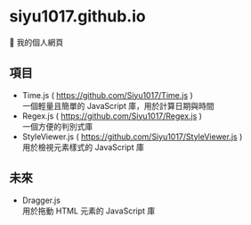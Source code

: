 # siyu1017.github.io

👋 我的個人網頁

## 項目

- Time.js ( https://github.com/Siyu1017/Time.js ) <br>
一個輕量且簡單的 JavaScript 庫，用於計算日期與時間
- Regex.js ( https://github.com/Siyu1017/Regex.js ) <br>
一個方便的判別式庫
- StyleViewer.js ( https://github.com/Siyu1017/StyleViewer.js ) <br>
用於檢視元素樣式的 JavaScript 庫

## 未來

- Dragger.js <br>
用於拖動 HTML 元素的 JavaScript 庫
